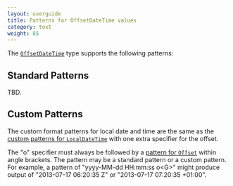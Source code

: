 ```yaml
---
layout: userguide
title: Patterns for OffsetDateTime values
category: text
weight: 85
---
```


The [`OffsetDateTime`](noda-type://NodaTime.OffsetDateTime) type supports the following patterns:

Standard Patterns
-----------------

TBD.

Custom Patterns
---------------

The custom format patterns for local date and time are the same as the [custom patterns for `LocalDateTime`](localdatetime-patterns.html) with one extra specifier for the offset.

The "o" specifier must always be followed by a [pattern for `Offset`](offset-patterns.html) within angle brackets. The pattern may be a standard pattern or a custom pattern. For example, a pattern of "yyyy-MM-dd HH:mm:ss o&lt;G&gt;" might produce output of "2013-07-17 06:20:35 Z" or "2013-07-17 07:20:35 +01:00".
